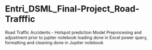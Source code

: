 # Entri_DSML_Final-Project_Road-Trafffic
Road Traffic Accidents - Hotspot prediction Model
Preprocesing and adjustment prior to jupiter notebook loading done in Excel power query,
formatting and cleaning done in Jupiter notebook
